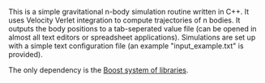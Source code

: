 This is a simple gravitational n-body simulation routine written in C++. It uses Velocity Verlet integration to compute trajectories of n bodies. It outputs the body positions to a tab-seperated value file (can be opened in almost all text editors or spreadsheet applications). Simulations are set up with a simple text configuration file (an example "input_example.txt" is provided).

The only dependency is the [Boost system of libraries](https://www.boost.org/).
